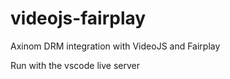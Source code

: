 # videojs-fairplay

Axinom DRM integration with VideoJS and Fairplay

Run with the vscode live server
